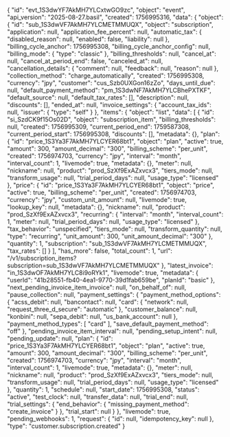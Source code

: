 {
  "id": "evt_1S3dwYF7AkMH7YLCxtwGO9zc",
  "object": "event",
  "api_version": "2025-08-27.basil",
  "created": 1756995316,
  "data": {
    "object": {
      "id": "sub_1S3dwVF7AkMH7YLCMETMMUQX",
      "object": "subscription",
      "application": null,
      "application_fee_percent": null,
      "automatic_tax": {
        "disabled_reason": null,
        "enabled": false,
        "liability": null
      },
      "billing_cycle_anchor": 1756995308,
      "billing_cycle_anchor_config": null,
      "billing_mode": {
        "type": "classic"
      },
      "billing_thresholds": null,
      "cancel_at": null,
      "cancel_at_period_end": false,
      "canceled_at": null,
      "cancellation_details": {
        "comment": null,
        "feedback": null,
        "reason": null
      },
      "collection_method": "charge_automatically",
      "created": 1756995308,
      "currency": "jpy",
      "customer": "cus_Szb0UXGon16zZo",
      "days_until_due": null,
      "default_payment_method": "pm_1S3dwNF7AkMH7YLCBhePXTKF",
      "default_source": null,
      "default_tax_rates": [],
      "description": null,
      "discounts": [],
      "ended_at": null,
      "invoice_settings": {
        "account_tax_ids": null,
        "issuer": {
          "type": "self"
        }
      },
      "items": {
        "object": "list",
        "data": [
          {
            "id": "si_SzdCK9f15Os02D",
            "object": "subscription_item",
            "billing_thresholds": null,
            "created": 1756995309,
            "current_period_end": 1759587308,
            "current_period_start": 1756995308,
            "discounts": [],
            "metadata": {},
            "plan": {
              "id": "price_1S3Ya3F7AkMH7YLCYER68bt1",
              "object": "plan",
              "active": true,
              "amount": 300,
              "amount_decimal": "300",
              "billing_scheme": "per_unit",
              "created": 1756974703,
              "currency": "jpy",
              "interval": "month",
              "interval_count": 1,
              "livemode": true,
              "metadata": {},
              "meter": null,
              "nickname": null,
              "product": "prod_SzXf9ExAZxvcx3",
              "tiers_mode": null,
              "transform_usage": null,
              "trial_period_days": null,
              "usage_type": "licensed"
            },
            "price": {
              "id": "price_1S3Ya3F7AkMH7YLCYER68bt1",
              "object": "price",
              "active": true,
              "billing_scheme": "per_unit",
              "created": 1756974703,
              "currency": "jpy",
              "custom_unit_amount": null,
              "livemode": true,
              "lookup_key": null,
              "metadata": {},
              "nickname": null,
              "product": "prod_SzXf9ExAZxvcx3",
              "recurring": {
                "interval": "month",
                "interval_count": 1,
                "meter": null,
                "trial_period_days": null,
                "usage_type": "licensed"
              },
              "tax_behavior": "unspecified",
              "tiers_mode": null,
              "transform_quantity": null,
              "type": "recurring",
              "unit_amount": 300,
              "unit_amount_decimal": "300"
            },
            "quantity": 1,
            "subscription": "sub_1S3dwVF7AkMH7YLCMETMMUQX",
            "tax_rates": []
          }
        ],
        "has_more": false,
        "total_count": 1,
        "url": "/v1/subscription_items?subscription=sub_1S3dwVF7AkMH7YLCMETMMUQX"
      },
      "latest_invoice": "in_1S3dwOF7AkMH7YLC8i9oRYk1",
      "livemode": true,
      "metadata": {
        "userId": "41b28551-fb40-4ea1-9770-39d1fab659be",
        "planId": "basic"
      },
      "next_pending_invoice_item_invoice": null,
      "on_behalf_of": null,
      "pause_collection": null,
      "payment_settings": {
        "payment_method_options": {
          "acss_debit": null,
          "bancontact": null,
          "card": {
            "network": null,
            "request_three_d_secure": "automatic"
          },
          "customer_balance": null,
          "konbini": null,
          "sepa_debit": null,
          "us_bank_account": null
        },
        "payment_method_types": [
          "card"
        ],
        "save_default_payment_method": "off"
      },
      "pending_invoice_item_interval": null,
      "pending_setup_intent": null,
      "pending_update": null,
      "plan": {
        "id": "price_1S3Ya3F7AkMH7YLCYER68bt1",
        "object": "plan",
        "active": true,
        "amount": 300,
        "amount_decimal": "300",
        "billing_scheme": "per_unit",
        "created": 1756974703,
        "currency": "jpy",
        "interval": "month",
        "interval_count": 1,
        "livemode": true,
        "metadata": {},
        "meter": null,
        "nickname": null,
        "product": "prod_SzXf9ExAZxvcx3",
        "tiers_mode": null,
        "transform_usage": null,
        "trial_period_days": null,
        "usage_type": "licensed"
      },
      "quantity": 1,
      "schedule": null,
      "start_date": 1756995308,
      "status": "active",
      "test_clock": null,
      "transfer_data": null,
      "trial_end": null,
      "trial_settings": {
        "end_behavior": {
          "missing_payment_method": "create_invoice"
        }
      },
      "trial_start": null
    }
  },
  "livemode": true,
  "pending_webhooks": 1,
  "request": {
    "id": null,
    "idempotency_key": null
  },
  "type": "customer.subscription.created"
}
